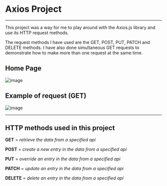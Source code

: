 # Axios Project
---

This project was a way for me to play around with the Axios.js library and use its HTTP request methods.

The request methods I have used are the GET, POST, PUT, PATCH and DELETE methods. I have also done simultaneous GET requests to demonstrate how to make more than one request at the same time.

## Home Page
![image](https://github.com/ProTechZ/Axios-Project/assets/96871120/906971c7-6464-4477-b57d-e1de05cd2879)

## Example of request (GET)
![image](https://github.com/ProTechZ/Axios-Project/assets/96871120/4e98a455-8995-4fff-9625-539a2078f761)

---

## HTTP methods used in this project

**GET** = *retrieve the data from a specified api*

**POST** = *create a new entry in the data from a specified api*

**PUT** = *override an entry in the data from a specified api*

**PATCH** = *update an entry in the data from a specified api*

**DELETE** = *delete an entry in the data from a specified api*
